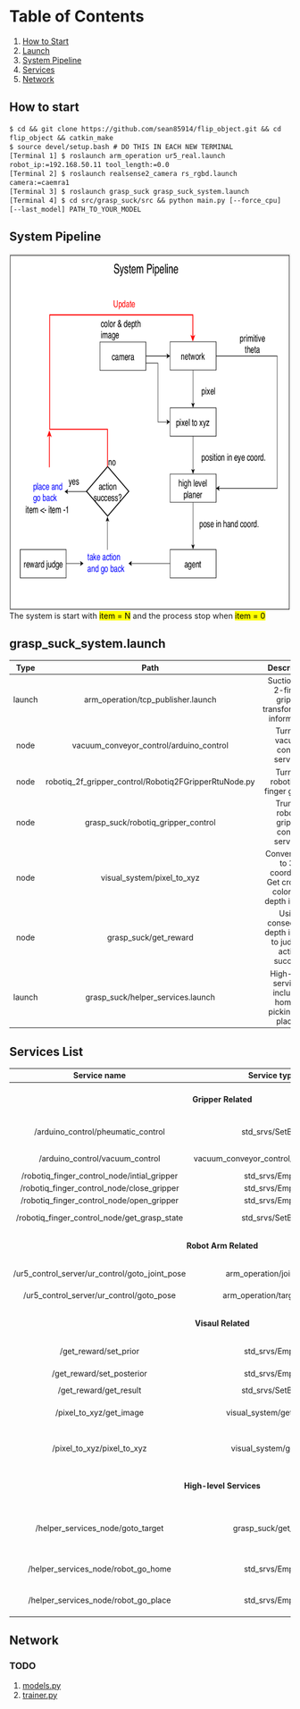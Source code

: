 # Table of Contents
1. [How to Start](#Start)
2. [Launch](#Launch)
3. [System Pipeline](#Pipeline)
4. [Services](#Services)
5. [Network](#Network)

## How to start <a name="Start"></a>
```
$ cd && git clone https://github.com/sean85914/flip_object.git && cd flip_object && catkin_make
$ source devel/setup.bash # DO THIS IN EACH NEW TERMINAL
[Terminal 1] $ roslaunch arm_operation ur5_real.launch robot_ip:=192.168.50.11 tool_length:=0.0
[Terminal 2] $ roslaunch realsense2_camera rs_rgbd.launch camera:=caemra1
[Terminal 3] $ roslaunch grasp_suck grasp_suck_system.launch
[Terminal 4] $ cd src/grasp_suck/src && python main.py [--force_cpu] [--last_model] PATH_TO_YOUR_MODEL
```
## System Pipeline <a name="Pipeline"></a>
<img src="img/dqn_grasp_and_suck.png" height=640px align="center"/>
The system is start with <mark>item = N</mark> and the process stop when <mark>item = 0</mark>

## grasp_suck_system.launch <a name="Launch"></a>

| Type   | Path    | Description |
| :---:  | :---:   | :---:       |
| launch | arm_operation/tcp_publisher.launch                    | Suction and 2-finger gripper transformation information |
| node   | vacuum_conveyor_control/arduino_control               | Turn on vacuum control services |
| node   | robotiq_2f_gripper_control/Robotiq2FGripperRtuNode.py | Turn on robotiq 2-finger gripper |
| node   | grasp_suck/robotiq_gripper_control                    | Trun on robotiq gripper control services |
| node   | visual_system/pixel_to_xyz                            | Convert pixel to 3D coordinate <br>Get cropped color and depth images</br> |
| node   | grasp_suck/get_reward                                 | Using consecutive depth images to judge if action succeed |
| launch | grasp_suck/helper_services.launch                     | High-level services, including homing, picking and placing | 

## Services List <a name="Services"></a>

| Service name                              | Service type | Description |
| :---:                                     | :---: | :---: |
|<tr><td colspan=3><p align="center">**Gripper Related**</p></td></tr>|
| /arduino_control/pheumatic_control | std_srvs/SetBool | Suction cup expansion and contraction |
| /arduino_control/vacuum_control    | vacuum_conveyor_control/vacuum_control | Suction behavior control | 
| /robotiq_finger_control_node/intial_gripper | std_srvs/Empty | Initialize gripper |
| /robotiq_finger_control_node/close_gripper | std_srvs/Empty | Close gripper |
| /robotiq_finger_control_node/open_gripper  | std_srvs/Empty | Open gripper | 
| /robotiq_finger_control_node/get_grasp_state | std_srvs/SetBool | Get if grasp success |
|<tr><td colspan=3><p align="center">**Robot Arm Related**</p></td></tr>|
| /ur5_control_server/ur_control/goto_joint_pose | arm_operation/joint_pose | Go to user given joint pose |
| /ur5_control_server/ur_control/goto_pose | arm_operation/target_pose | Go to user given cartesian pose | 
|<tr><td colspan=3><p align="center">**Visaul Related**</p></td></tr>|
| /get_reward/set_prior | std_srvs/Empty | Set depth image before action |
| /get_reward/set_posterior | std_srvs/Empty | Set depth image after action |
| /get_reward/get_result | std_srvs/SetBool | Get result of action |
| /pixel_to_xyz/get_image | visual_system/get_image | Return cropped color and depth images |
| /pixel_to_xyz/pixel_to_xyz | visual_system/get_xyz | Return 3D coordinate with request pixel in color_optical_frame |
|<tr><td colspan=3><p align="center">**High-level Services**</p></td></tr>|
| /helper_services_node/goto_target | grasp_suck/get_pose | Make arm contact with request point with specific motion primitive and angle
| /helper_services_node/robot_go_home | std_srvs/Empty | Return arm to home and set posterior |
| /helper_services_node/robot_go_place | std_srvs/Empty | Place the object with predifined pose |

## Network <a name="Network"></a>
### TODO
1. [models.py](https://github.com/sean85914/flip_object/blob/master/src/grasp_suck/src/models.py)
2. [trainer.py](https://github.com/sean85914/flip_object/blob/master/src/grasp_suck/src/trainer.py)
